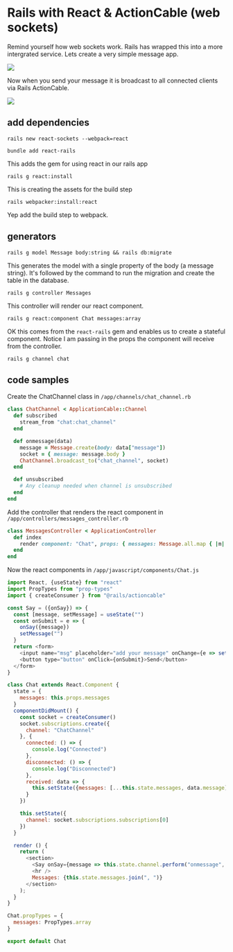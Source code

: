 # Rails with React & ActionCable (web sockets)

Remind yourself how web sockets work. Rails has wrapped this into a more intergrated service. Lets create a very simple message app.

![](https://user-images.githubusercontent.com/4499581/69637451-93200a00-1050-11ea-8596-6bd25bc84972.jpg)

Now when you send your message it is broadcast to all connected clients via Rails ActionCable.

![](https://user-images.githubusercontent.com/4499581/69637461-97e4be00-1050-11ea-8c14-a0fe50a27c6c.jpg)

## add dependencies

`rails new react-sockets --webpack=react`

`bundle add react-rails`

This adds the gem for using react in our rails app

`rails g react:install`

This is creating the assets for the build step

`rails webpacker:install:react`

Yep add the build step to webpack.

## generators

`rails g model Message body:string && rails db:migrate`

This generates the model with a single property of the body (a message string). It's followed by the command to run the migration and create the table in the database.

`rails g controller Messages`

This controller will render our react component.

`rails g react:component Chat messages:array`

OK this comes from the `react-rails` gem and enables us to create a stateful component. Notice I am passing in the props the component will receive from the controller.

`rails g channel chat`

## code samples

Create the ChatChannel class in `/app/channels/chat_channel.rb`

```ruby
class ChatChannel < ApplicationCable::Channel
  def subscribed
    stream_from "chat:chat_channel"
  end

  def onmessage(data)
    message = Message.create(body: data["message"])
    socket = { message: message.body }
    ChatChannel.broadcast_to("chat_channel", socket)
  end

  def unsubscribed
    # Any cleanup needed when channel is unsubscribed
  end
end
```

Add the controller that renders the react component in `/app/controllers/messages_controller.rb`

```ruby
class MessagesController < ApplicationController
  def index
    render component: "Chat", props: { messages: Message.all.map { |m| m.body } }
  end
end
```

Now the react components in `/app/javascript/components/Chat.js`

```js
import React, {useState} from "react"
import PropTypes from "prop-types"
import { createConsumer } from "@rails/actioncable"

const Say = ({onSay}) => {
  const [message, setMessage] = useState("")
  const onSubmit = e => {
    onSay({message})
    setMessage("")
  }
  return <form>
    <input name="msg" placeholder="add your message" onChange={e => setMessage(e.target.value)} value={message} />
    <button type="button" onClick={onSubmit}>Send</button>
  </form>
}

class Chat extends React.Component {
  state = {
    messages: this.props.messages
  }
  componentDidMount() {
    const socket = createConsumer()
    socket.subscriptions.create({
      channel: "ChatChannel"
    }, {
      connected: () => {
        console.log("Connected")
      },
      disconnected: () => {
        console.log("Disconnected")
      },
      received: data => {
        this.setState({messages: [...this.state.messages, data.message]})
      }
    })

    this.setState({
      channel: socket.subscriptions.subscriptions[0] 
    })
  }

  render () {
    return (
      <section>
        <Say onSay={message => this.state.channel.perform("onmessage", message)} />
        <hr />
        Messages: {this.state.messages.join(", ")}
      </section>
    );
  }
}

Chat.propTypes = {
  messages: PropTypes.array
}

export default Chat
```
